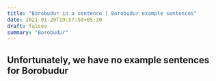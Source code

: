 ```yaml
---
title: "Borobudur in a sentence | Borobudur example sentences"
date: 2021-01-20T19:57:50+05:30
draft: falses
summary: "Borobudur"
---
```

## Unfortunately, we have no example sentences for Borobudur                 
